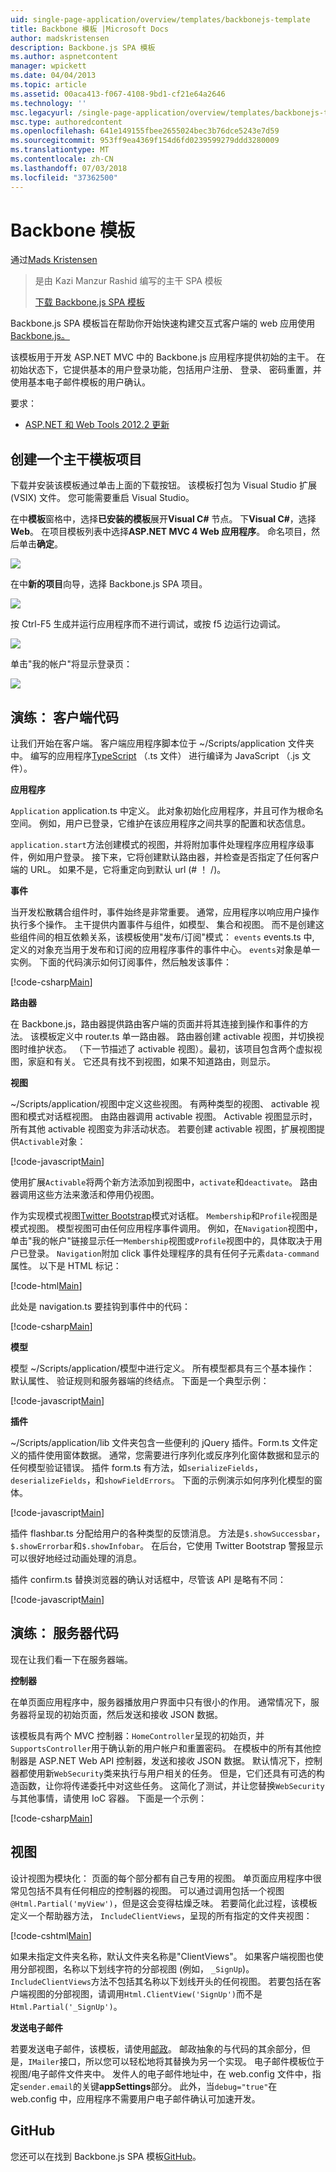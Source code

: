 ```yaml
---
uid: single-page-application/overview/templates/backbonejs-template
title: Backbone 模板 |Microsoft Docs
author: madskristensen
description: Backbone.js SPA 模板
ms.author: aspnetcontent
manager: wpickett
ms.date: 04/04/2013
ms.topic: article
ms.assetid: 00aca413-f067-4108-9bd1-cf21e64a2646
ms.technology: ''
msc.legacyurl: /single-page-application/overview/templates/backbonejs-template
msc.type: authoredcontent
ms.openlocfilehash: 641e149155fbee2655024bec3b76dce5243e7d59
ms.sourcegitcommit: 953ff9ea4369f154d6fd0239599279ddd3280009
ms.translationtype: MT
ms.contentlocale: zh-CN
ms.lasthandoff: 07/03/2018
ms.locfileid: "37362500"
---
```

<a name="backbone-template"></a>Backbone 模板
====================
通过[Mads Kristensen](https://github.com/madskristensen)

> 是由 Kazi Manzur Rashid 编写的主干 SPA 模板
> 
> [下载 Backbone.js SPA 模板](https://go.microsoft.com/fwlink/?LinkId=293631)


Backbone.js SPA 模板旨在帮助你开始快速构建交互式客户端的 web 应用使用[Backbone.js。](http://backbonejs.org/)

该模板用于开发 ASP.NET MVC 中的 Backbone.js 应用程序提供初始的主干。 在初始状态下，它提供基本的用户登录功能，包括用户注册、 登录、 密码重置，并使用基本电子邮件模板的用户确认。

要求：

- [ASP.NET 和 Web Tools 2012.2 更新](https://go.microsoft.com/fwlink/?LinkId=282650)

## <a name="create-a-backbone-template-project"></a>创建一个主干模板项目

下载并安装该模板通过单击上面的下载按钮。 该模板打包为 Visual Studio 扩展 (VSIX) 文件。 您可能需要重启 Visual Studio。

在中**模板**窗格中，选择**已安装的模板**展开**Visual C#** 节点。 下**Visual C#**，选择**Web**。 在项目模板列表中选择**ASP.NET MVC 4 Web 应用程序**。 命名项目，然后单击**确定**。

![](backbonejs-template/_static/image1.png)

在中**新的项目**向导，选择 Backbone.js SPA 项目。

![](backbonejs-template/_static/image2.png)

按 Ctrl-F5 生成并运行应用程序而不进行调试，或按 f5 边运行边调试。

![](backbonejs-template/_static/image3.png)

单击"我的帐户"将显示登录页：

![](backbonejs-template/_static/image4.png)

## <a name="walkthrough-client-code"></a>演练： 客户端代码

让我们开始在客户端。 客户端应用程序脚本位于 ~/Scripts/application 文件夹中。 编写的应用程序[TypeScript](http://www.typescriptlang.org/) （.ts 文件） 进行编译为 JavaScript （.js 文件）。

**应用程序**

`Application` application.ts 中定义。 此对象初始化应用程序，并且可作为根命名空间。 例如，用户已登录，它维护在该应用程序之间共享的配置和状态信息。

`application.start`方法创建模式的视图，并将附加事件处理程序应用程序级事件，例如用户登录。 接下来，它将创建默认路由器，并检查是否指定了任何客户端的 URL。 如果不是，它将重定向到默认 url (# ！ /)。

**事件**

当开发松散耦合组件时，事件始终是非常重要。 通常，应用程序以响应用户操作执行多个操作。 主干提供内置事件与组件，如模型、 集合和视图。 而不是创建这些组件间的相互依赖关系，该模板使用"发布/订阅"模式： `events` events.ts 中, 定义的对象充当用于发布和订阅的应用程序事件的事件中心。 `events`对象是单一实例。 下面的代码演示如何订阅事件，然后触发该事件：

[!code-csharp[Main](backbonejs-template/samples/sample1.cs)]

**路由器**

在 Backbone.js，路由器提供路由客户端的页面并将其连接到操作和事件的方法。 该模板定义中 router.ts 单一路由器。 路由器创建 activable 视图，并切换视图时维护状态。 （下一节描述了 activable 视图）。最初，该项目包含两个虚拟视图，家庭和有关。 它还具有找不到视图，如果不知道路由，则显示。

**视图**

~/Scripts/application/视图中定义这些视图。 有两种类型的视图、 activable 视图和模式对话框视图。 由路由器调用 activable 视图。 Activable 视图显示时，所有其他 activable 视图变为非活动状态。 若要创建 activable 视图，扩展视图提供`Activable`对象：

[!code-javascript[Main](backbonejs-template/samples/sample2.js)]

使用扩展`Activable`将两个新方法添加到视图中，`activate`和`deactivate`。 路由器调用这些方法来激活和停用仍视图。

作为实现模式视图[Twitter Bootstrap](http://twitter.github.com/bootstrap/)模式对话框。 `Membership`和`Profile`视图是模式视图。 模型视图可由任何应用程序事件调用。 例如，在`Navigation`视图中，单击"我的帐户"链接显示任一`Membership`视图或`Profile`视图中的，具体取决于用户已登录。 `Navigation`附加 click 事件处理程序的具有任何子元素`data-command`属性。 以下是 HTML 标记：

[!code-html[Main](backbonejs-template/samples/sample3.html)]

此处是 navigation.ts 要挂钩到事件中的代码：

[!code-csharp[Main](backbonejs-template/samples/sample4.cs)]

**模型**

模型 ~/Scripts/application/模型中进行定义。 所有模型都具有三个基本操作： 默认属性、 验证规则和服务器端的终结点。 下面是一个典型示例：

[!code-javascript[Main](backbonejs-template/samples/sample5.js)]

**插件**

~/Scripts/application/lib 文件夹包含一些便利的 jQuery 插件。Form.ts 文件定义的插件使用窗体数据。 通常，您需要进行序列化或反序列化窗体数据和显示的任何模型验证错误。 插件 form.ts 有方法，如`serializeFields`， `deserializeFields`，和`showFieldErrors`。 下面的示例演示如何序列化模型的窗体。

[!code-javascript[Main](backbonejs-template/samples/sample6.js)]

插件 flashbar.ts 分配给用户的各种类型的反馈消息。 方法是`$.showSuccessbar`，`$.showErrorbar`和`$.showInfobar`。 在后台，它使用 Twitter Bootstrap 警报显示可以很好地经过动画处理的消息。

插件 confirm.ts 替换浏览器的确认对话框中，尽管该 API 是略有不同：

[!code-javascript[Main](backbonejs-template/samples/sample7.js)]

## <a name="walkthrough-server-code"></a>演练： 服务器代码

现在让我们看一下在服务器端。

**控制器**

在单页面应用程序中，服务器播放用户界面中只有很小的作用。 通常情况下，服务器将呈现的初始页面，然后发送和接收 JSON 数据。

该模板具有两个 MVC 控制器：`HomeController`呈现的初始页，并`SupportsController`用于确认新的用户帐户和重置密码。 在模板中的所有其他控制器是 ASP.NET Web API 控制器，发送和接收 JSON 数据。 默认情况下，控制器都使用新`WebSecurity`类来执行与用户相关的任务。 但是，它们还具有可选的构造函数，让你将传递委托中对这些任务。 这简化了测试，并让您替换`WebSecurity`与其他事情，请使用 IoC 容器。 下面是一个示例：

[!code-csharp[Main](backbonejs-template/samples/sample8.cs)]

## <a name="views"></a>视图

设计视图为模块化： 页面的每个部分都有自己专用的视图。 单页面应用程序中很常见包括不具有任何相应的控制器的视图。 可以通过调用包括一个视图`@Html.Partial('myView')`，但是这会变得枯燥乏味。 若要简化此过程，该模板定义一个帮助器方法， `IncludeClientViews`，呈现的所有指定的文件夹视图：

[!code-cshtml[Main](backbonejs-template/samples/sample9.cshtml)]

如果未指定文件夹名称，默认文件夹名称是"ClientViews"。 如果客户端视图也使用分部视图，名称以下划线字符的分部视图 (例如， `_SignUp`)。 `IncludeClientViews`方法不包括其名称以下划线开头的任何视图。 若要包括在客户端视图的分部视图，请调用`Html.ClientView('SignUp')`而不是`Html.Partial('_SignUp')`。

**发送电子邮件**

若要发送电子邮件，该模板，请使用[邮政](http://aboutcode.net/postal)。 邮政抽象的与代码的其余部分，但是，`IMailer`接口，所以您可以轻松地将其替换为另一个实现。 电子邮件模板位于视图/电子邮件文件夹中。 发件人的电子邮件地址中，在 web.config 文件中，指定`sender.email`的关键**appSettings**部分。 此外，当`debug="true"`在 web.config 中，应用程序不需要用户电子邮件确认可加速开发。

## <a name="github"></a>GitHub

您还可以在找到 Backbone.js SPA 模板[GitHub](https://github.com/kazimanzurrashid/AspNetMvcBackboneJsSpa)。
